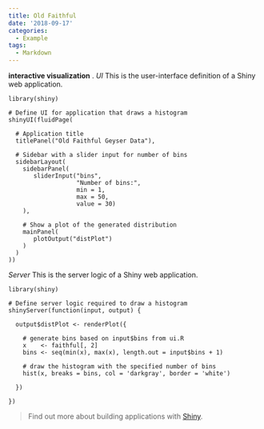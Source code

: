 ```yaml
---
title: Old Faithful
date: '2018-09-17'
categories:
  - Example
tags:
  - Markdown
---
```


**interactive visualization** . 
_UI_ This is the user-interface definition of a Shiny web application.
```{r, echo=T}
library(shiny)

# Define UI for application that draws a histogram
shinyUI(fluidPage(
  
  # Application title
  titlePanel("Old Faithful Geyser Data"),
  
  # Sidebar with a slider input for number of bins 
  sidebarLayout(
    sidebarPanel(
       sliderInput("bins",
                   "Number of bins:",
                   min = 1,
                   max = 50,
                   value = 30)
    ),
    
    # Show a plot of the generated distribution
    mainPanel(
       plotOutput("distPlot")
    )
  )
))
```
_Server_ This is the server logic of a Shiny web application.
```{r, echo=T}
library(shiny)

# Define server logic required to draw a histogram
shinyServer(function(input, output) {
   
  output$distPlot <- renderPlot({
    
    # generate bins based on input$bins from ui.R
    x    <- faithful[, 2] 
    bins <- seq(min(x), max(x), length.out = input$bins + 1)
    
    # draw the histogram with the specified number of bins
    hist(x, breaks = bins, col = 'darkgray', border = 'white')
    
  })
  
})
```

> Find out more about building applications with [Shiny](http://shiny.rstudio.com/).

